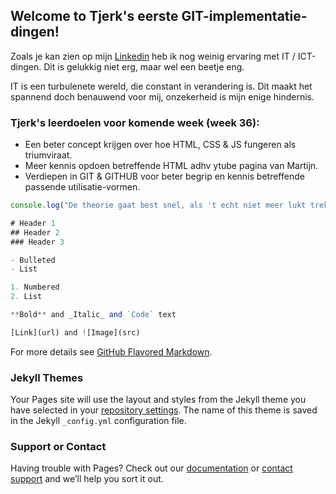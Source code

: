 ## Welcome to Tjerk's eerste GIT-implementatie-dingen!

Zoals je kan zien op mijn [Linkedin](https://www.linkedin.com/in/tjerk-eken-420/) heb ik nog weinig ervaring met IT / ICT-dingen. Dit is gelukkig niet erg, maar wel een beetje eng.

IT is een turbulenete wereld,
die constant in verandering is.
Dit maakt het spannend doch benauwend voor mij,
onzekerheid is mijn enige hindernis. 

### Tjerk's leerdoelen voor komende week (week 36):

- Een beter concept krijgen over hoe HTML, CSS & JS fungeren als triumviraat.
- Meer kennis opdoen betreffende HTML adhv ytube pagina van Martijn.
- Verdiepen in GIT & GITHUB voor beter begrip en kennis betreffende passende utilisatie-vormen.  

```javascript
console.log("De theorie gaat best snel, als 't echt niet meer lukt trek ik aan de bel")

# Header 1
## Header 2
### Header 3

- Bulleted
- List

1. Numbered
2. List

**Bold** and _Italic_ and `Code` text

[Link](url) and ![Image](src)
```

For more details see [GitHub Flavored Markdown](https://guides.github.com/features/mastering-markdown/).

### Jekyll Themes

Your Pages site will use the layout and styles from the Jekyll theme you have selected in your [repository settings](https://github.com/Tjerkos/webpage/settings/pages). The name of this theme is saved in the Jekyll `_config.yml` configuration file.

### Support or Contact

Having trouble with Pages? Check out our [documentation](https://docs.github.com/categories/github-pages-basics/) or [contact support](https://support.github.com/contact) and we’ll help you sort it out.
